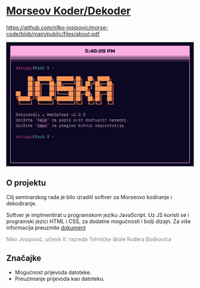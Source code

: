 # [Morseov Koder/Dekoder](https://n1ko-josipovic.github.io/morse-code/)
https://github.com/n1ko-josipovic/morse-code/blob/main/public/files/about.pdf
<div align="center">
  <img alt="banner" src="https://github.com/n1ko-josipovic/main/blob/main/public/res/banner.png">
</div>

## O projektu
  Cilj seminarskog rada je bilo izraditi softver za Morseovo kodiranje i dekodiranje. 
  
  Softver je implmentirat u programskom jeziku JavaScript. Uz JS koristi se i programski jezici HTML i CSS, za dodatne mogućnosti i bolji dizajn. Za više informacija preuzmite <a href="https://github.com/n1ko-josipovic/morse-code/blob/main/public/files/about.pdf" target="_blank">dokument</a>

<span style="color:grey">Niko Josipović, učenik II. razreda Tehničke škole Ruđera Boškovića</span>

## Značajke
* Mogućnost prijevoda datoteke.
* Preuzimanje prijevoda kao datoteku.
